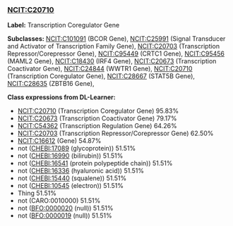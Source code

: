 
### [NCIT:C20710](http://purl.obolibrary.org/obo/NCIT_C20710)
**Label:** Transcription Coregulator Gene

**Subclasses:** [NCIT:C101091](http://purl.obolibrary.org/obo/NCIT_C101091) (BCOR Gene), [NCIT:C25991](http://purl.obolibrary.org/obo/NCIT_C25991) (Signal Transducer and Activator of Transcription Family Gene), [NCIT:C20703](http://purl.obolibrary.org/obo/NCIT_C20703) (Transcription Repressor/Corepressor Gene), [NCIT:C95449](http://purl.obolibrary.org/obo/NCIT_C95449) (CRTC1 Gene), [NCIT:C95456](http://purl.obolibrary.org/obo/NCIT_C95456) (MAML2 Gene), [NCIT:C18430](http://purl.obolibrary.org/obo/NCIT_C18430) (IRF4 Gene), [NCIT:C20673](http://purl.obolibrary.org/obo/NCIT_C20673) (Transcription Coactivator Gene), [NCIT:C24844](http://purl.obolibrary.org/obo/NCIT_C24844) (WWTR1 Gene), [NCIT:C20710](http://purl.obolibrary.org/obo/NCIT_C20710) (Transcription Coregulator Gene), [NCIT:C28667](http://purl.obolibrary.org/obo/NCIT_C28667) (STAT5B Gene), [NCIT:C28635](http://purl.obolibrary.org/obo/NCIT_C28635) (ZBTB16 Gene), 

**Class expressions from DL-Learner:**

- [NCIT:C20710](http://purl.obolibrary.org/obo/NCIT_C20710) (Transcription Coregulator Gene) 95.83%
- [NCIT:C20673](http://purl.obolibrary.org/obo/NCIT_C20673) (Transcription Coactivator Gene) 79.17%
- [NCIT:C54362](http://purl.obolibrary.org/obo/NCIT_C54362) (Transcription Regulation Gene) 64.26%
- [NCIT:C20703](http://purl.obolibrary.org/obo/NCIT_C20703) (Transcription Repressor/Corepressor Gene) 62.50%
- [NCIT:C16612](http://purl.obolibrary.org/obo/NCIT_C16612) (Gene) 54.87%
- not ([CHEBI:17089](http://purl.obolibrary.org/obo/CHEBI_17089) (glycoprotein)) 51.51%
- not ([CHEBI:16990](http://purl.obolibrary.org/obo/CHEBI_16990) (bilirubin)) 51.51%
- not ([CHEBI:16541](http://purl.obolibrary.org/obo/CHEBI_16541) (protein polypeptide chain)) 51.51%
- not ([CHEBI:16336](http://purl.obolibrary.org/obo/CHEBI_16336) (hyaluronic acid)) 51.51%
- not ([CHEBI:15440](http://purl.obolibrary.org/obo/CHEBI_15440) (squalene)) 51.51%
- not ([CHEBI:10545](http://purl.obolibrary.org/obo/CHEBI_10545) (electron)) 51.51%
- Thing 51.51%
- not (CARO:0010000) 51.51%
- not ([BFO:0000020](http://purl.obolibrary.org/obo/BFO_0000020) (null)) 51.51%
- not ([BFO:0000019](http://purl.obolibrary.org/obo/BFO_0000019) (null)) 51.51%


